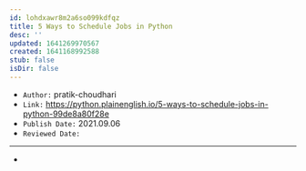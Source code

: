 ```yaml
---
id: lohdxawr8m2a6so099kdfqz
title: 5 Ways to Schedule Jobs in Python
desc: ''
updated: 1641269970567
created: 1641168992588
stub: false
isDir: false
---
```



- `Author:` pratik-choudhari
- `Link:` <https://python.plainenglish.io/5-ways-to-schedule-jobs-in-python-99de8a80f28e>
- `Publish Date:` 2021.09.06
- `Reviewed Date:` 

---

-

